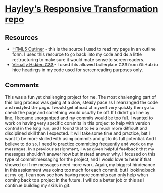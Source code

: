 # [Hayley's Responsive Transformation repo](https://github.com/hhmcdonald/project_transformation_mcdonald_hayley)

## Resources

* [HTML5 Outliner](https://gsnedders.html5.org/outliner/) - this is the source I used to read my page in an outline form. I used this resource to go back into my code and do a little restructuring to make sure it would make sense to screenreaders.
* [Visually Hidden CSS](https://github.com/h5bp/html5-boilerplate/blob/master/src/css/main.css) - I used this allowed boilerplate CSS from GitHub to hide headings in my code used for screenreading purposes only.

## Comments

This was a fun yet challenging project for me. The most challenging part of this long process was going at a slow, steady pace as I rearranged the code and restyled the page. I would get ahead of myself very quickly then go to check the page and something would usually be off. If I didn't go line by line, I became unorganized and my commits would be too full. I wanted to work on having very specific commits in this project to help with version control in the long run, and I found that to be a much more difficult and disciplined skill than I expected. It will take some time and practice, but I want to be more skilled with using commits and git to its full potential. And I believe to do so, I need to practice committing frequently and work on my messages. In a previous assignment, I was given helpful feedback that my messages shouldn't answer how but instead answer why. I focused on this type of commit messaging for the project, and I would love to hear if that showed or if my messages need more work. Again, my biggest hinderance in this assignment was doing too much for each commit, but I looking back at my log, I can now see how having more commits can only help when coming back to a project in the future. I will do a better job of this as I continue building my skills in git.
